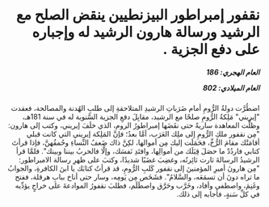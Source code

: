 <h1 dir="rtl">نقفور إمبراطور البيزنطيين ينقض الصلح مع الرشيد ورسالة هارون الرشيد له وإجباره على دفع الجزية .</h1>

<h5 dir="rtl">العام الهجري:  186

العام الميلادي: 802

</h5>

<p dir="rtl">اضطُرَّت دولةُ الرُّومِ أمام ضَرَباتِ الرشيدِ المتلاحقةِ إلى طلبِ الهُدنة والمصالحة، فعقدت "إيريني" مَلِكةُ الرُّومِ صلحًا مع الرشيد، مقابِلَ دفعِ الجزية السَّنوية له في سنة 181هـ، وظلَّت المعاهدة ساريةً حتى نقَضَها إمبراطورُ الروم، الذي خلَفَ إيريني، وكتب إلى هارون: "مِن نقفور ملكِ الرُّومِ إلى ملِك العَرَب، أمَّا بعدُ؛ فإنَّ المَلِكة إيريني التي كانت قبلي أقامَتْك مقامَ الرُّخِّ، فحَمَلَت إليك مِن أموالها، لكِنَّ ذاك ضَعفُ النِّساءِ وحُمقُهنَّ، فإذا قرأتَ كتابي فاردُدْ ما حصَلَ قِبَلَك من أموالِها، وافتَدِ نَفسَك، وإلَّا فالحربُ بيننا وبينك". فلمَّا قرأ الرشيدُ الرسالةَ ثارت ثائِرتُه، وغضِبَ غضَبًا شديدًا، وكتبَ على ظهرِ رسالة الامبراطور: "مِن هارونَ أميرِ المؤمنينَ إلى نقفور كَلبِ الرُّومِ، قد قرأتُ كتابَك يا ابنَ الكافرةِ، والجوابُ ما تراه دونَ أن تسمَعَه، والسَّلامُ". فشَخَص مِن يَومِه، وسار حتى أناخ ببابِ هرقلة، ففتح وغَنِمَ، واصطفى وأفاد، وخَرَّب وحَرَّق واصطَلَم، فطلبَ نقفورُ الموادعةَ على خراجٍ يؤدِّيه في كلِّ سَنةٍ، فأجابه إلى ذلك.</p></br>
